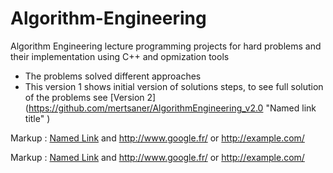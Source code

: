 # Algorithm-Engineering
Algorithm Engineering lecture programming projects for hard problems and their implementation using C++ and opmization tools

- The problems solved different approaches
- This version 1 shows initial version of solutions steps, to see full solution of the problems see [Version 2] (https://github.com/mertsaner/AlgorithmEngineering_v2.0 "Named link title" ) 

Markup :  [Named Link]([http://www.google.fr/](https://github.com/mertsaner/AlgorithmEngineering_v2.0) "Named link title") and http://www.google.fr/ or <http://example.com/>


Markup :  [Named Link](https://github.com/mertsaner/AlgorithmEngineering_v2.0 "Named link title") and http://www.google.fr/ or <http://example.com/>
